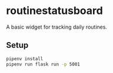 # routinestatusboard
A basic widget for tracking daily routines.

## Setup
```bash
pipenv install
pipenv run flask run -p 5001
```
